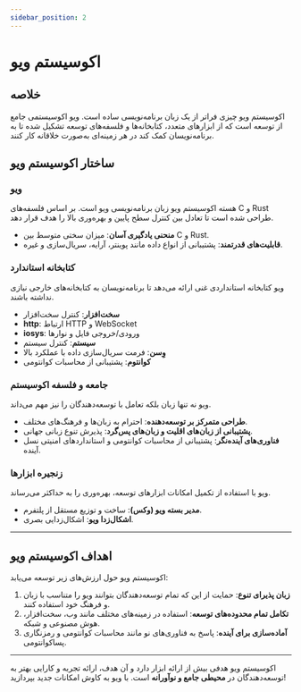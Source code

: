 ```yaml
---
sidebar_position: 2
---
```


# اکوسیستم ویو

## خلاصه

اکوسیستم ویو چیزی فراتر از یک زبان برنامه‌نویسی ساده است.
ویو اکوسیستمی جامع از توسعه است که از ابزارهای متعدد، کتابخانه‌ها و فلسفه‌های توسعه تشکیل شده تا به برنامه‌نویسان کمک کند در هر زمینه‌ای به‌صورت خلاقانه کار کنند.

## ساختار اکوسیستم ویو

### ویو

هسته اکوسیستم ویو زبان برنامه‌نویسی ویو است.
بر اساس فلسفه‌های C و Rust طراحی شده است تا تعادل بین کنترل سطح پایین و بهره‌وری بالا را هدف قرار دهد.

- **منحنی یادگیری آسان**: میزان سختی متوسط بین C و Rust.
- **قابلیت‌های قدرتمند**: پشتیبانی از انواع داده مانند پوینتر، آرایه، سریال‌سازی و غیره.

### کتابخانه استاندارد

ویو کتابخانه استانداردی غنی ارائه می‌دهد تا برنامه‌نویسان به کتابخانه‌های خارجی نیازی نداشته باشند.

- **سخت‌افزار**: کنترل سخت‌افزار
- **http**: ارتباط HTTP و WebSocket
- **iosys**: ورودی/خروجی فایل و نوارها
- **سیستم**: کنترل سیستم
- **وِسن**: فرمت سریال‌سازی داده با عملکرد بالا
- **کوانتوم**: پشتیبانی از محاسبات کوانتومی

### جامعه و فلسفه اکوسیستم

ویو نه تنها زبان بلکه تعامل با توسعه‌دهندگان را نیز مهم می‌داند.

- **طراحی متمرکز بر توسعه‌دهنده**: احترام به زبان‌ها و فرهنگ‌های مختلف.
- **پشتیبانی از زبان‌های اقلیت و زبان‌های پس‌گرد**: پذیرش تنوع زبانی جهانی.
- **فناوری‌های آینده‌نگر**: پشتیبانی از محاسبات کوانتومی و استانداردهای امنیتی نسل آینده.

### زنجیره ابزارها

ویو با استفاده از تکمیل امکانات ابزارهای توسعه، بهره‌وری را به حداکثر می‌رساند.

- **مدیر بسته ویو (وکس)**: ساخت و توزیع مستقل از پلتفرم.
- **اشکال‌زدا ویو**: اشکال‌زدایی بصری.

---

## اهداف اکوسیستم ویو

اکوسیستم ویو حول ارزش‌های زیر توسعه می‌یابد:

1. **زبان پذیرای تنوع**: حمایت از این که تمام توسعه‌دهندگان بتوانند ویو را متناسب با زبان و فرهنگ خود استفاده کنند.
2. **تکامل تمام محدوده‌های توسعه**: استفاده در زمینه‌های مختلف مانند وب، سخت‌افزار، هوش مصنوعی و شبکه.
3. **آماده‌سازی برای آینده**: پاسخ به فناوری‌های نو مانند محاسبات کوانتومی و رمزنگاری پساکوانتومی.

---

اکوسیستم ویو هدفی بیش از ارائه ابزار دارد و آن هدف، ارائه تجربه و کارایی بهتر به توسعه‌دهندگان در **محیطی جامع و نوآورانه** است.
با ویو به کاوش امکانات جدید بپردازید!
